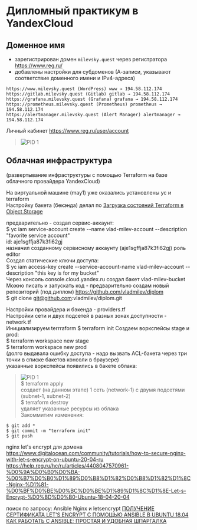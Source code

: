 # Дипломный практикум в YandexCloud

## Доменное имя
- зарегистрирован домен `milevsky.quest` через регистратора https://www.reg.ru/  
- добавлены настройки для субдоменов (А-записи, указывают соответствие доменного имени и IPv4-адреса) 
```
https://www.milevsky.quest (WordPress) www → 194.58.112.174
https://gitlab.milevsky.quest (Gitlab) gitlab → 194.58.112.174
https://grafana.milevsky.quest (Grafana) grafana → 194.58.112.174
https://prometheus.milevsky.quest (Prometheus) prometheus → 194.58.112.174
https://alertmanager.milevsky.quest (Alert Manager) alertmanager → 194.58.112.174
```
Личный кабинет https://www.reg.ru/user/account 
>![PID 1](../img/dns.png)  

## Облачная инфраструктура 
(развертывание инфраструктуры с помощью Terraform на базе облачного провайдера YandexCloud)

На виртуальной машине (may1) уже оказались установлены yc и terraform  
Настройку бакета (бекэнда) делал по [Загрузка состояний Terraform в Object Storage](https://cloud.yandex.ru/docs/tutorials/infrastructure-management/terraform-state-storage)  

предварительно - создал сервис-аккаунт:  
$ yc iam service-account create --name vlad-milev-account --description "favorite service account"  
id: aje1sgffja87k3fi62gj  
назначил созданному сервисному аккаунту (aje1sgffja87k3fi62gj) роль editor  
Создал статические ключи доступа:  
$ yc iam access-key create --service-account-name vlad-milev-account --description "this key is for my bucket"   
Через консоль console.cloud.yandex.ru создал бакет vlad-milev-bucket   
Можно писать и запускать код - предварительно создам новый репозиторий (под диплом) https://github.com/vladmilev/diplom   
$ git clone git@github.com:vladmilev/diplom.git

Настройки провайдера и бэкенда - providers.tf  
Настройки сети и двух подсетей в разных зонах доступности - network.tf  
Инициализируем terrraform
$ terraform init
Создаем воркспейсы stage и prod:  
$ terraform workspace new stage  
$ terraform workspace new prod  
(долго выдавала ошибку доступа - надо вызвать ACL-бакета через три точки в списке бакетов консоли в браузере)  
указанные воркспейсы появились в бакете облака:  
>![PID 1](../img/workspaces.png)  
$ terraform apply  
создает (на данном этапе) 1 сеть (network-1) с двумя подсетями (subnet-1, subnet-2)  
$ terraform destroy  
удаляет указанные ресурсы из облака  
Закоммитим изменения:  
```
$ git add *
$ git commit -m "terraform init"
$ git push
```

nginx let's encrypt для домена
https://www.digitalocean.com/community/tutorials/how-to-secure-nginx-with-let-s-encrypt-on-ubuntu-20-04-ru
https://help.reg.ru/hc/ru/articles/4408047570961-%D0%9A%D0%B0%D0%BA-%D0%B7%D0%B0%D1%89%D0%B8%D1%82%D0%B8%D1%82%D1%8C-Nginx-%D1%81-%D0%BF%D0%BE%D0%BC%D0%BE%D1%89%D1%8C%D1%8E-Let-s-Encrypt-%D0%BD%D0%B0-Ubuntu-18-04-20-04

поиск по запросу: Ansible Nginx и letsencrypt
[ПОЛУЧЕНИЕ СЕРТИФИКАТА LET’S ENCRYPT С ПОМОЩЬЮ ANSIBLE В UBUNTU 18.04](https://www.8host.com/blog/poluchenie-sertifikata-lets-encrypt-s-pomoshhyu-ansible-v-ubuntu-18-04/)
[КАК РАБОТАТЬ С ANSIBLE: ПРОСТАЯ И УДОБНАЯ ШПАРГАЛКА](https://www.8host.com/blog/kak-rabotat-s-ansible-prostaya-i-udobnaya-shpargalka/)

